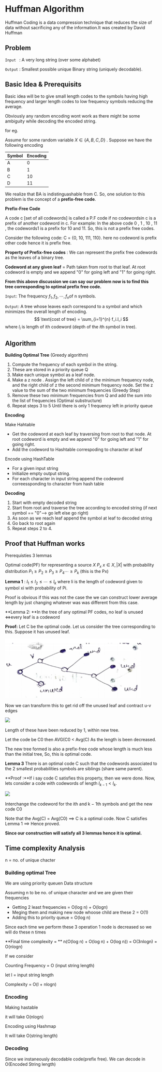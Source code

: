 # Huffman Algorithm

Huffman Coding is a data compression technique that reduces the size of data without sacrificing any of the information.It was created by David Huffman 

## Problem

`Input ` : A very long string (over some alphabet)

`Output` : Smallest possible unique Binary string (uniquely decodable).

## Basic Idea & Prerequisits

Basic idea will be to give small length codes to the symbols having high frequency and larger length codes to low frequency symbols reducing the average.

Obviously any random encoding wont work as there might be some ambiguity while decoding the encoded string.

for eg.

Assume for some random variable $X \in \{A,B,C,D\}$ . Suppose we have the following encoding



| Symbol | Encoding |
| ------ | -------- |
| A      | 0        |
| B      | 1        |
| C      | 10       |
| D      | 11       |



We realize that BA is indistinguashable from C. So, one solution to this problem is the concept of a **prefix-free code**.

**Prefix-Free Code**

 A code c [set of all codewords] is called a P.F code if no codewordsin c is a prefix of another codeword in c. For example: In the above code 0 , 1 , 10 , 11 , the codewords1 is a prefix for 10 and 11. So, this is not a prefix free codes.

Consider the following code: C = {0, 10, 111, 110}. here no codeword is prefix other code hence it is prefix free.

**Property of Prefix-free codes** : We can represent the prefix free codewords as the leaves of a binary tree. 

**Codeword at any given leaf** = Path taken from root to that leaf.  At root codeword is empty and  we append "0"  for going left and "1"  for going right.

**From this above discussion we can say our problem now is to find this tree corresponding to optimal prefix free code.**

`Input`: The frequency $f_1,f_2, \cdots, f_n$​ of  n symbols.

`Output`: A tree whose leaves each correspond to a symbol and which minimizes the overall length of encoding.
$$
\text{cost of tree} =  \sum_{i=1}^{n} f_i.l_i
$$
where $l_i$ is length of ith codeword (depth of the $i$​th symbol in tree).



## Algorithm

**Building Optimal Tree** (Greedy algorithm)

1. Compute the frequency of each symbol in the string.
2. These are stored in a priority queue Q
3. Make each unique symbol as a leaf node.
4. Make a z node . Assign the left child of z the minimum frequency node, and the right child of z the second minimum frequency node. Set the z value to the sum of the two minimum frequencies (Greedy Step)
5. Remove these two minimum frequencies from Q and add the sum into the list of frequencies (Optimal substructure)
6. Repeat steps 3 to 5 Until there is only 1 frequency left in priority queue 

**Encoding**

Make Hahtable

- Get the codeword at each leaf by traversing from root to that node. At root codeword is empty and  we append "0"  for going left and "1"  for going right.
- Add the codeword to Hashtable correspoding to character at leaf

Encode using HashTable

- For a given input string  
- Initialize empty output string.
- For each character in input string  append the codeword correessponding to character from hash table

**Decoding**

1. Start with empty decoded string
2. Start from root and traverse the tree according to encoded string (if next symbol == "0"--> go left else go right)
3. As soon as we reach leaf append the symbol at leaf to decoded string
4. Go back to root again
5. Repeat steps 2 to 4.



## Proof that Huffman works

Prerequisties 3 lemmas

Optimal code(PF) for representing a source $X$ $P_x$ $x \in X, |X|$ with probability distribution $P_1 \ge P_2 \ge P_3 \ge
P_4 \cdots ≥ P_k$ (this is the Px)

**Lemma 1** : $l_1 \le l_2 \le \cdots \le l_k$ where li is the length of codeword given to symbol xi with probability of Pi.

Proof is obvious if this was not the case the we can construct lower average length by just changing whatever was was different from this case.

**Lemma 2: **In the tree of any optimal PF codes, no leaf is unused $\Longleftrightarrow$every leaf is a codeword

**Proof:** Let C be the optimal code. Let us consider the tree corresponding to this. Suppose it has unused leaf.

![](./Screenshot_20211201_024156.png)

Now we can transform this to get rid off the unused leaf and contract u-v edges

![](/home/dhruv/algoscam/Algorithms_2020102029/Greedy/Huffman/Screenshot_20211201_024801.png)

Length of these have been reduced by 1, within new tree.

Let the code be C0 then AVG(C0 < Avg(C) As the length is been decreased.

The new tree formed is also a prefix-free code whose length is much less than the initial tree, So, this is optimal
code.

**Lemma 3** There is an optimal code C such that the codewords associated to the 2 smallest probabilities
symbols are siblings (share same parent).

**Proof :**If i say code C satisfies this property, then we were done. Now, lets consider a code with codewords of
length $l_{k−1} < l_k$.

![](/home/dhruv/algoscam/Algorithms_2020102029/Greedy/Huffman/Screenshot_20211201_024828.png)

Interchange the codeword for the ith and k − 1th symbols and get the new code C0

Note that the Avg(C) = Avg(C0) $\implies$ C is a optimal code.
Now C satisfies Lemma 1 $\implies$ Hence proved.

**Since our construction will satisfy all 3 lemmas hence it is optimal.**



## Time complexity Analysis

n = no. of unique chacter

### Building optimal Tree

We are using priority queuen Data structure

Assuming n to be no. of unique character and we are given their frequencies

* Getting  2 least frequencies  = O(log n) + O(logn)
* Meging them and making new node whoose child are these 2 = O(1)
* Adding this to priority queue = O(log n)

Since each time we perform these 3 operation 1 node is decreased so we will do these n times

**Final time complexity = ** n(O(log n) + O(log n) + O(log n)) = O(3nlogn) = O(nlogn) 

If we consider

Counting Frequency = O (input string length)

let l = input string length

Complexity = O(l + nlogn)

### Encoding

Making hastable

it will take O(nlogn)

Encoding using Hashmap

It will take O(string length)

### Decoding 

Since we instaneously decodable code(prefix free). We can decode in O(Encoded String length)

